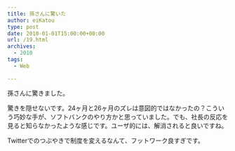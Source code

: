 ```yaml
---
title: 孫さんに驚いた
author: eiKatou
type: post
date: 2010-01-01T15:00:00+00:00
url: /19.html
archives:
  - 2010
tags:
  - Web

---
```

<div class="section">
  <p>
    孫さんに驚きました。
  </p>
  
  <p>
  </p>
  
  <p>
    驚きを隠せないです。24ヶ月と26ヶ月のズレは意図的ではなかったの？こういう巧妙な手が、ソフトバンクのやり方かと思っていました。でも、社長の反応を見ると知らなかったような感じです。ユーザ的には、解消されると良いですね。
  </p>
  
  <p>
    Twitterでのつぶやきで制度を変えるなんて、フットワーク良すぎです。
  </p>
</div>
